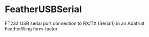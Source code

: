 # FeatherUSBSerial
FT232 USB serial port connection to RX/TX (Serial1) in an Adafruit FeatherWing form-factor
